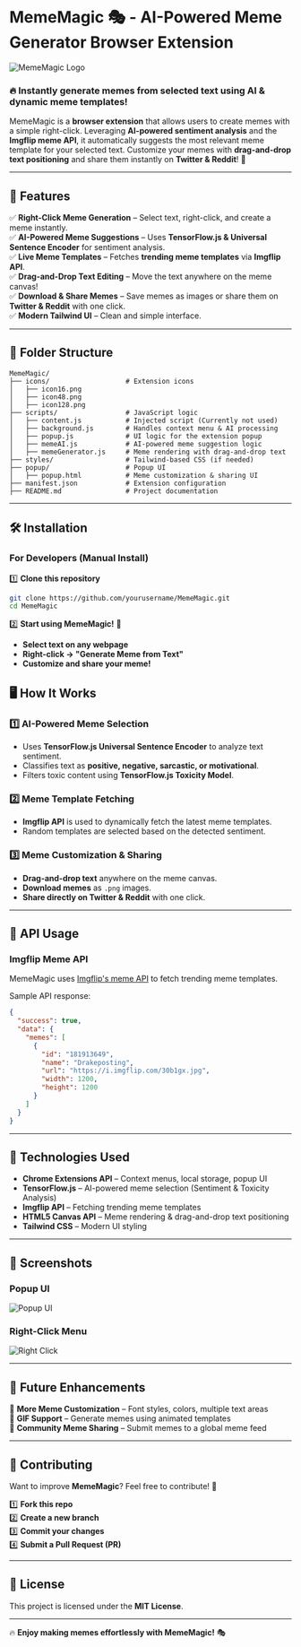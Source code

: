 # **MemeMagic 🎭 - AI-Powered Meme Generator Browser Extension**

![MemeMagic Logo](icons/icon128.png)

### **🔥 Instantly generate memes from selected text using AI & dynamic meme templates!**
MemeMagic is a **browser extension** that allows users to create memes with a simple right-click. Leveraging **AI-powered sentiment analysis** and the **Imgflip meme API**, it automatically suggests the most relevant meme template for your selected text. Customize your memes with **drag-and-drop text positioning** and share them instantly on **Twitter & Reddit**! 🚀

---

## **🚀 Features**
✅ **Right-Click Meme Generation** – Select text, right-click, and create a meme instantly.  
✅ **AI-Powered Meme Suggestions** – Uses **TensorFlow.js & Universal Sentence Encoder** for sentiment analysis.  
✅ **Live Meme Templates** – Fetches **trending meme templates** via **Imgflip API**.  
✅ **Drag-and-Drop Text Editing** – Move the text anywhere on the meme canvas!  
✅ **Download & Share Memes** – Save memes as images or share them on **Twitter & Reddit** with one click.  
✅ **Modern Tailwind UI** – Clean and simple interface.  

---

## **📂 Folder Structure**
```
MemeMagic/
├── icons/                   # Extension icons
│   ├── icon16.png
│   ├── icon48.png
│   ├── icon128.png
├── scripts/                 # JavaScript logic
│   ├── content.js           # Injected script (Currently not used)
│   ├── background.js        # Handles context menu & AI processing
│   ├── popup.js             # UI logic for the extension popup
│   ├── memeAI.js            # AI-powered meme suggestion logic
│   ├── memeGenerator.js     # Meme rendering with drag-and-drop text
├── styles/                  # Tailwind-based CSS (if needed)
├── popup/                   # Popup UI
│   ├── popup.html           # Meme customization & sharing UI
├── manifest.json            # Extension configuration
├── README.md                # Project documentation
```

---

## **🛠️ Installation**
### **For Developers (Manual Install)**
1️⃣ **Clone this repository**  
```bash
git clone https://github.com/yourusername/MemeMagic.git
cd MemeMagic
```
2️⃣ **Start using MemeMagic!** 🎉  
- **Select text on any webpage**  
- **Right-click → "Generate Meme from Text"**  
- **Customize and share your meme!**  

## **🖥️ How It Works**
### **1️⃣ AI-Powered Meme Selection**
- Uses **TensorFlow.js Universal Sentence Encoder** to analyze text sentiment.
- Classifies text as **positive, negative, sarcastic, or motivational**.
- Filters toxic content using **TensorFlow.js Toxicity Model**.

### **2️⃣ Meme Template Fetching**
- **Imgflip API** is used to dynamically fetch the latest meme templates.
- Random templates are selected based on the detected sentiment.

### **3️⃣ Meme Customization & Sharing**
- **Drag-and-drop text** anywhere on the meme canvas.
- **Download memes** as `.png` images.
- **Share directly on Twitter & Reddit** with one click.

---

## **📜 API Usage**
### **Imgflip Meme API**
MemeMagic uses [Imgflip's meme API](https://api.imgflip.com/get_memes) to fetch trending meme templates.

Sample API response:
```json
{
  "success": true,
  "data": {
    "memes": [
      {
        "id": "181913649",
        "name": "Drakeposting",
        "url": "https://i.imgflip.com/30b1gx.jpg",
        "width": 1200,
        "height": 1200
      }
    ]
  }
}
```

---

## **🔧 Technologies Used**
- **Chrome Extensions API** – Context menus, local storage, popup UI
- **TensorFlow.js** – AI-powered meme selection (Sentiment & Toxicity Analysis)
- **Imgflip API** – Fetching trending meme templates
- **HTML5 Canvas API** – Meme rendering & drag-and-drop text positioning
- **Tailwind CSS** – Modern UI styling

---

## **📸 Screenshots**
### **Popup UI**
![Popup UI](https://via.placeholder.com/600x400?text=MemeMagic+Popup)

### **Right-Click Menu**
![Right Click](https://via.placeholder.com/600x400?text=Right+Click+Meme+Generation)

---

## **🚀 Future Enhancements**
🔹 **More Meme Customization** – Font styles, colors, multiple text areas  
🔹 **GIF Support** – Generate memes using animated templates  
🔹 **Community Meme Sharing** – Submit memes to a global meme feed  

---

## **🤝 Contributing**
Want to improve **MemeMagic**? Feel free to contribute! 🎉  

1️⃣ **Fork this repo**  
2️⃣ **Create a new branch**  
3️⃣ **Commit your changes**  
4️⃣ **Submit a Pull Request (PR)**  

---

## **📜 License**
This project is licensed under the **MIT License**.  

---

🔥 **Enjoy making memes effortlessly with MemeMagic!** 🎭

